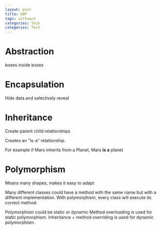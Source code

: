 ```yaml
---
layout: post
title: OOP
tags: software     
categories: Tech 
categories: Tech
---
```


# Abstraction
boxes inside boxes 

# Encapsulation
Hide data and selectively reveal

# Inheritance 
Create parent child relationships 

Creates an "is-a" relationship. 

For example if Mars inherits from a Planet, Mars <b>is a</b> planet 

# Polymorphism 
Means many shapes, makes it easy to adapt

Many different classes could have a method with the same name but with a different implementation. 
With polymorphism, every class will execute its correct method. 
 
Polymorphism could be static or dynamic 
Method overloading is used for static polymorphism.
Inheritance + method overriding is used for dynamic polymorphism.